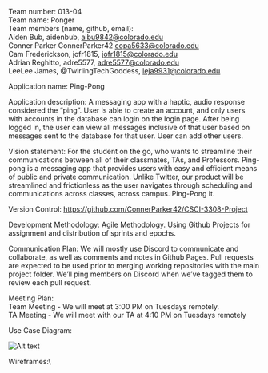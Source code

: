 Team number: 013-04\
Team name: Ponger\
Team members (name, github, email): \
Aiden Bub, aidenbub, aibu9842@colorado.edu\
Conner Parker ConnerParker42 copa5633@colorado.edu\
Cam Frederickson, jofr1815, jofr1815@colorado.edu\
Adrian Reghitto, adre5577, adre5577@colorado.edu\
LeeLee James, @TwirlingTechGoddess, leja9931@colorado.edu


Application name: Ping-Pong


Application description:  A messaging app with a haptic, audio response considered the “ping”.  User is able to create an account, and only users with accounts in the database can login on the login page.  After being logged in, the user can view all messages inclusive of that user based on messages sent to the database for that user.  User can add other users. 


Vision statement: For the student on the go, who wants to streamline their communications between all of their classmates, TAs, and Professors.  Ping-pong is a messaging app that provides users with easy and efficient means of public and private communication. Unlike Twitter, our product will be streamlined and frictionless as the user navigates through scheduling and communications across classes, across campus. Ping-Pong it.


Version Control: https://github.com/ConnerParker42/CSCI-3308-Project


Development Methodology: Agile Methodology. Using Github Projects for assignment and distribution of sprints and epochs.

Communication Plan: We will mostly use Discord to communicate and collaborate, as well as comments and notes in Github Pages.  Pull requests are expected to be used prior to merging working repositories with the main project folder.  We’ll ping members on Discord when we’ve tagged them to review each pull request.


Meeting Plan:\
Team Meeting - We will meet at 3:00 PM on Tuesdays remotely.\
TA Meeting - We will meet with our TA at 4:10 PM on Tuesdays remotely


Use Case Diagram:

![Alt text](https://github.com/ConnerParker42/CSCI-3308-Project-Group-4/blob/main/Screen%20Shot%202022-10-27%20at%204.02.15%20PM.png)


Wireframes:\
